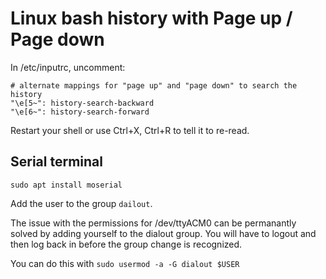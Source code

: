 # Linux bash history with Page up / Page down

In /etc/inputrc, uncomment:
```
# alternate mappings for "page up" and "page down" to search the history
"\e[5~": history-search-backward
"\e[6~": history-search-forward
```

Restart your shell or use Ctrl+X, Ctrl+R to tell it to re-read.

## Serial terminal

```
sudo apt install moserial
```

Add the user to the group `dailout`.


The issue with the permissions for /dev/ttyACM0 can be permanantly solved by adding yourself to the dialout group. You will have to logout and then log back in before the group change is recognized.

You can do this with `sudo usermod -a -G dialout $USER`
